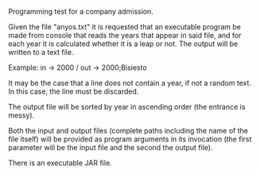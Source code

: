 Programming test for a company admission. 

Given the file "anyos.txt" it is requested that an executable program be made from
console that reads the years that appear in said file, and for each year it is calculated
whether it is a leap or not. The output will be written to a text file.

Example:
            in -> 2000 / out -> 2000;Bisiesto

It may be the case that a line does not contain a year, if not a random text.
In this case, the line must be discarded.

The output file will be sorted by year in ascending order (the entrance is messy).

Both the input and output files (complete paths including the
name of the file itself) will be provided as program arguments
in its invocation (the first parameter will be the input file and the second the
output file).

There is an executable JAR file.
